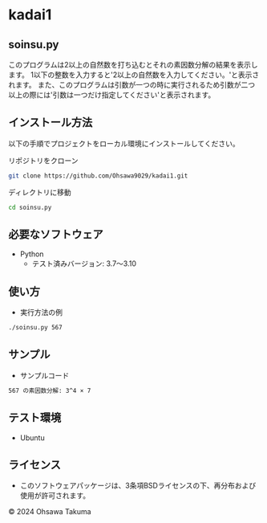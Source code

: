 # kadai1
## soinsu.py
このプログラムは2以上の自然数を打ち込むとそれの素因数分解の結果を表示します。
1以下の整数を入力すると'2以上の自然数を入力してください。'と表示されます。
また、このプログラムは引数が一つの時に実行されるため引数が二つ以上の際には'引数は一つだけ指定してください'と表示されます。

## インストール方法

以下の手順でプロジェクトをローカル環境にインストールしてください。


リポジトリをクローン
```bash
git clone https://github.com/Ohsawa9029/kadai1.git
```

ディレクトリに移動
```bash
cd soinsu.py
```

## 必要なソフトウェア
- Python
  - テスト済みバージョン: 3.7〜3.10

## 使い方

- 実行方法の例

```bash
./soinsu.py 567
```

## サンプル

- サンプルコード

```bash
567 の素因数分解: 3^4 × 7
```

## テスト環境
- Ubuntu

## ライセンス
- このソフトウェアパッケージは、3条項BSDライセンスの下、再分布および使用が許可されます。

© 2024 Ohsawa Takuma
